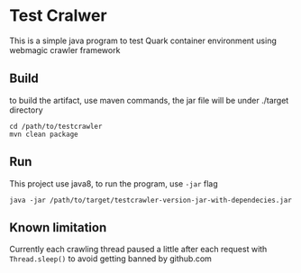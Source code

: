 # Test Cralwer
This is a simple java program to test Quark container environment using webmagic crawler framework
## Build
to build the artifact, use maven commands, the jar file will be under ./target directory
```
cd /path/to/testcrawler
mvn clean package
```
## Run
This project use java8, to run the program, use `-jar` flag
```
java -jar /path/to/target/testcrawler-version-jar-with-dependecies.jar
```
## Known limitation
Currently each crawling thread paused a little after each request with `Thread.sleep()` to avoid getting banned by github.com